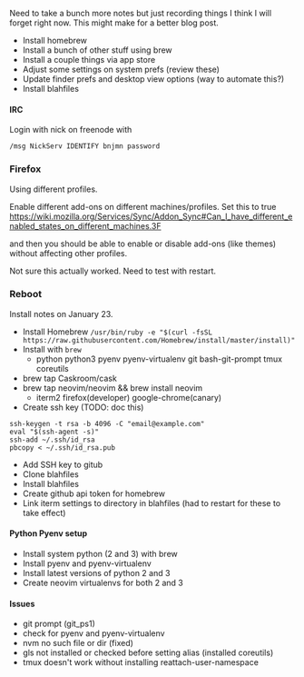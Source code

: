 
Need to take a bunch more notes but just recording things I think I will forget right now.
This might make for a better blog post.

- Install homebrew
- Install a bunch of other stuff using brew
- Install a couple things via app store
- Adjust some settings on system prefs (review these)
- Update finder prefs and desktop view options (way to automate this?)
- Install blahfiles

#### IRC

Login with nick on freenode with
```
/msg NickServ IDENTIFY bnjmn password
```

### Firefox

Using different profiles.

Enable different add-ons on different machines/profiles.
Set this to true
https://wiki.mozilla.org/Services/Sync/Addon_Sync#Can_I_have_different_enabled_states_on_different_machines.3F

and then you should be able to enable or disable add-ons (like themes) without affecting other profiles.

Not sure this actually worked. Need to test with restart.


### Reboot

Install notes on January 23.

- Install Homebrew
```/usr/bin/ruby -e "$(curl -fsSL https://raw.githubusercontent.com/Homebrew/install/master/install)"```
- Install with `brew`
  - python python3 pyenv pyenv-virtualenv git bash-git-prompt tmux coreutils
- brew tap Caskroom/cask
- brew tap neovim/neovim && brew install neovim
  - iterm2 firefox(developer) google-chrome(canary)
- Create ssh key (TODO: doc this)

```
ssh-keygen -t rsa -b 4096 -C "email@example.com"
eval "$(ssh-agent -s)"
ssh-add ~/.ssh/id_rsa
pbcopy < ~/.ssh/id_rsa.pub
```
- Add SSH key to gitub
- Clone blahfiles
- Install blahfiles
- Create github api token for homebrew
- Link iterm settings to directory in blahfiles (had to restart for these to take effect)


#### Python Pyenv setup

- Install system python (2 and 3) with brew
- Install pyenv and pyenv-virtualenv
- Install latest versions of python 2 and 3
- Create neovim virtualenvs for both 2 and 3


#### Issues

- git prompt (git_ps1)
- check for pyenv and pyenv-virtualenv
- nvm no such file or dir (fixed)
- gls not installed or checked before setting alias (installed coreutils)
- tmux doesn't work without installing reattach-user-namespace
